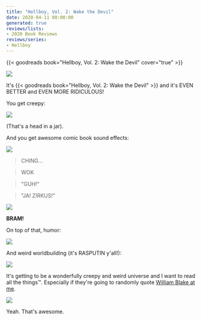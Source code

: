 ```yaml
---
title: "Hellboy, Vol. 2: Wake the Devil"
date: 2020-04-11 00:00:00
generated: true
reviews/lists:
- 2020 Book Reviews
reviews/series:
- Hellboy
---
```

{{< goodreads book="Hellboy, Vol. 2: Wake the Devil" cover="true" >}}

![](/embeds/books/attachments/hellboy-vol-2-wake-the-devil-x-1.jpg)  

It's {{< goodreads book="Hellboy, Vol. 2: Wake the Devil" >}} and it's EVEN BETTER and EVEN MORE RIDICULOUS!  

<!--more-->

You get creepy:  

![](/embeds/books/attachments/hellboy-vol-2-wake-the-devil-x-2.jpg)  

(That's a head in a jar).  

And you get awesome comic book sound effects:  

![](/embeds/books/attachments/hellboy-vol-2-wake-the-devil-x-3.jpg)  

> CHING...  

> WOK  

> "GUH!"  

> "JA! ZIRKUS!"  

![](/embeds/books/attachments/hellboy-vol-2-wake-the-devil-x-4.jpg)  

**BRAM!**  

On top of that, humor:  

![](/embeds/books/attachments/hellboy-vol-2-wake-the-devil-x-5.jpg)  

And weird worldbuilding (it's RASPUTIN y'all!):  

![](/embeds/books/attachments/hellboy-vol-2-wake-the-devil-x-6.jpg)  

It's getting to be a wonderfully creepy and weird universe and I want to read all the things™. Especially if they're going to randomly quote [William Blake at me](https://blog.jverkamp.com/2020/02/18/the-complete-poetry-and-prose/).  

![](/embeds/books/attachments/hellboy-vol-2-wake-the-devil-x-7.jpg)  

Yeah. That's awesome.  


